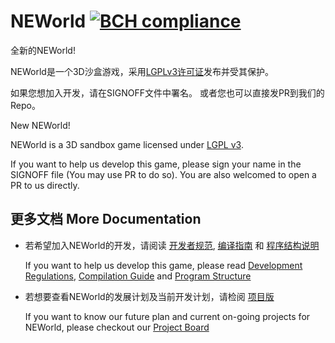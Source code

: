 # NEWorld [![BCH compliance](https://bettercodehub.com/edge/badge/Infinideastudio/NEWorld.Net?branch=Network)](https://bettercodehub.com/)

全新的NEWorld!  

NEWorld是一个3D沙盒游戏，采用[LGPLv3许可证](http://www.gnu.org/licenses/lgpl.html)发布并受其保护。  

如果您想加入开发，请在SIGNOFF文件中署名。  或者您也可以直接发PR到我们的Repo。

New NEWorld!

NEWorld is a 3D sandbox game licensed under [LGPL v3](http://www.gnu.org/licenses/lgpl.html).

If you want to help us develop this game, please sign your name in the SIGNOFF file (You may use PR to do so). You are also welcomed to open a PR to us directly.

## 更多文档 More Documentation

* 若希望加入NEWorld的开发，请阅读 [开发者规范](doc/regulations.md), [编译指南](doc/installation.md) 和 [程序结构说明](doc/structure.md)

  If you want to help us develop this game, please read  [Development Regulations](doc/regulations.md), [Compilation Guide](doc/installation.md) and [Program Structure](doc/structure.md)

* 若想要查看NEWorld的发展计划及当前开发计划，请检阅 [项目版](https://github.com/Infinideastudio/NEWorld.Net/projects)

  If you want to know our future plan and current on-going projects for NEWorld, please checkout our [Project Board](https://github.com/Infinideastudio/NEWorld.Net/projects)
